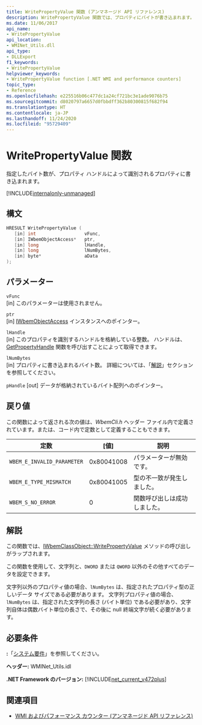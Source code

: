```yaml
---
title: WritePropertyValue 関数 (アンマネージド API リファレンス)
description: WritePropertyValue 関数では、プロパティにバイトが書き込まれます。
ms.date: 11/06/2017
api_name:
- WritePropertyValue
api_location:
- WMINet_Utils.dll
api_type:
- DLLExport
f1_keywords:
- WritePropertyValue
helpviewer_keywords:
- WritePropertyValue function [.NET WMI and performance counters]
topic_type:
- Reference
ms.openlocfilehash: e225516b06c477dc1a24cf721bc3e1ade9076b75
ms.sourcegitcommit: d8020797a6657d0fbbdff362b80300815f682f94
ms.translationtype: HT
ms.contentlocale: ja-JP
ms.lasthandoff: 11/24/2020
ms.locfileid: "95729409"
---
```

# <a name="writepropertyvalue-function"></a>WritePropertyValue 関数

指定したバイト数が、プロパティ ハンドルによって識別されるプロパティに書き込まれます。

[!INCLUDE[internalonly-unmanaged](../../../../includes/internalonly-unmanaged.md)]

## <a name="syntax"></a>構文  
  
```cpp  
HRESULT WritePropertyValue (
   [in] int                  vFunc,
   [in] IWbemObjectAccess*   ptr,
   [in] long                 lHandle,
   [in] long                 lNumBytes,
   [in] byte*                aData
);
```  

## <a name="parameters"></a>パラメーター

`vFunc`  
[in] このパラメーターは使用されません。

`ptr`  
[in] [IWbemObjectAccess](/windows/desktop/api/wbemcli/nn-wbemcli-iwbemobjectaccess) インスタンスへのポインター。

`lHandle`  
[in] このプロパティを識別するハンドルを格納している整数。 ハンドルは、[GetPropertyHandle](getpropertyhandle.md) 関数を呼び出すことによって取得できます。

`lNumBytes`  
[in] プロパティに書き込まれるバイト数。 詳細については、「[解説](#remarks)」セクションを参照してください。

`pHandle` [out] データが格納されているバイト配列へのポインター。

## <a name="return-value"></a>戻り値

この関数によって返される次の値は、*WbemCli.h* ヘッダー ファイル内で定義されています。または、コード内で定数として定義することもできます。

|定数  |[値]  |説明  |
|---------|---------|---------|
|`WBEM_E_INVALID_PARAMETER` | 0x80041008 | パラメーターが無効です。 |
|`WBEM_E_TYPE_MISMATCH` | 0x80041005 | 型の不一致が発生しました。 |
|`WBEM_S_NO_ERROR` | 0 | 関数呼び出しは成功しました。  |
  
## <a name="remarks"></a>解説

この関数では、[IWbemClassObject::WritePropertyValue](/windows/desktop/api/wbemcli/nf-wbemcli-iwbemobjectaccess-writepropertyvalue) メソッドの呼び出しがラップされます。

この関数を使用して、文字列と、`DWORD` または `QWORD` 以外のその他すべてのデータを設定できます。

文字列以外のプロパティ値の場合、`lNumBytes` は、指定されたプロパティ型の正しいデータ サイズである必要があります。 文字列プロパティ値の場合、`lNumBytes` は、指定された文字列の長さ (バイト単位) である必要があり、文字列自体は偶数バイト単位の長さで、その後に null 終端文字が続く必要があります。

## <a name="requirements"></a>必要条件  

**:**「[システム要件](../../get-started/system-requirements.md)」を参照してください。  
  
 **ヘッダー:** WMINet_Utils.idl  
  
 **.NET Framework のバージョン:** [!INCLUDE[net_current_v472plus](../../../../includes/net-current-v472plus.md)]  
  
## <a name="see-also"></a>関連項目

- [WMI およびパフォーマンス カウンター (アンマネージド API リファレンス)](index.md)
